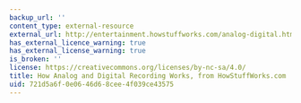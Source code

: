 ```yaml
---
backup_url: ''
content_type: external-resource
external_url: http://entertainment.howstuffworks.com/analog-digital.htm
has_external_licence_warning: true
has_external_license_warning: true
is_broken: ''
license: https://creativecommons.org/licenses/by-nc-sa/4.0/
title: How Analog and Digital Recording Works, from HowStuffWorks.com
uid: 721d5a6f-0e06-46d6-8cee-4f039ce43575
---
```

